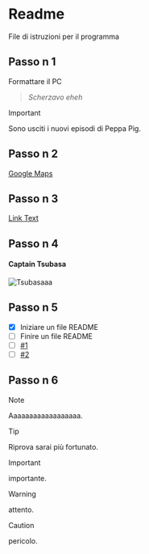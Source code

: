 # Readme 
File di istruzioni per il programma
## Passo n 1
Formattare il PC
> _Scherzavo eheh_

> [!IMPORTANT]
> Sono usciti i nuovi episodi di Peppa Pig.

## Passo n 2
[Google Maps](https://www.google.com/maps?authuser=0)

## Passo n 3
[Link Text](#Passo-n-1)

## Passo n 4

#### Captain Tsubasa
![Tsubasaaa](https://upload.wikimedia.org/wikipedia/it/a/aa/Personaggi_di_Capitan_Tsubasa.png)

## Passo n 5

- [x] Iniziare un file README
- [ ] Finire un file README
- [ ] [#1](https://github.com/RealB33rM4n/testITSpisa/issues/2)
- [ ] [#2](https://github.com/RealB33rM4n/testITSpisa/issues/3)

## Passo n 6

> [!NOTE]
> Aaaaaaaaaaaaaaaaaa.

> [!TIP]
> Riprova sarai più fortunato.

> [!IMPORTANT]
> importante.

> [!WARNING]
> attento.

> [!CAUTION]
> pericolo.


